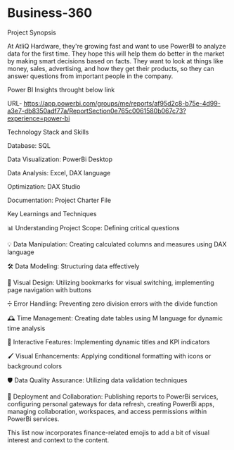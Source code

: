 # Business-360

Project Synopsis

At AtliQ Hardware, they're growing fast and want to use PowerBI to analyze data for the first time. They hope this will help them do better in the market by making smart decisions based on facts. They want to look at things like money, sales, advertising, and how they get their products, so they can answer questions from important people in the company.

Power BI Insights throught below link

URL- https://app.powerbi.com/groups/me/reports/af95d2c8-b75e-4d99-a3e7-db8350adf77a/ReportSection0e765c0061580b067c73?experience=power-bi

Technology Stack and Skills

Database: SQL

Data Visualization: PowerBi Desktop

Data Analysis: Excel, DAX language

Optimization: DAX Studio

Documentation: Project Charter File

Key Learnings and Techniques

📊 Understanding Project Scope: Defining critical questions

💡 Data Manipulation: Creating calculated columns and measures using DAX language

🛠️ Data Modeling: Structuring data effectively

🎨 Visual Design: Utilizing bookmarks for visual switching, implementing page navigation with buttons

➗ Error Handling: Preventing zero division errors with the divide function

🕰️ Time Management: Creating date tables using M language for dynamic time analysis

🔄 Interactive Features: Implementing dynamic titles and KPI indicators

🖌️ Visual Enhancements: Applying conditional formatting with icons or background colors

🛡️ Data Quality Assurance: Utilizing data validation techniques

🚀 Deployment and Collaboration: Publishing reports to PowerBi services, configuring personal gateways for data refresh, creating PowerBi apps, managing collaboration, workspaces, and access permissions within PowerBi services.

This list now incorporates finance-related emojis to add a bit of visual interest and context to the content.



